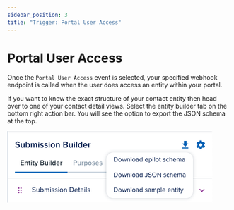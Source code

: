 ```yaml
---
sidebar_position: 3
title: "Trigger: Portal User Access"
---
```


# Portal User Access

Once the `Portal User Access` event is selected, your specified webhook endpoint is called when the user does access an entity within your portal.

If you want to know the exact structure of your contact entity then head over to one of your contact detail views. Select the entity builder tab on the bottom right action bar. You will see the option to export the JSON schema at the top.

![Export Entity Schema](../../../static/img/export-entity-schema.png)